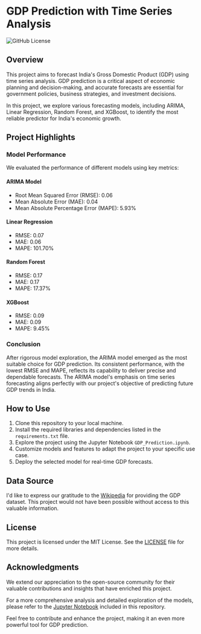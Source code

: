 # GDP Prediction with Time Series Analysis

![GitHub License](https://img.shields.io/badge/license-MIT-blue.svg)

## Overview

This project aims to forecast India's Gross Domestic Product (GDP) using time series analysis. GDP prediction is a critical aspect of economic planning and decision-making, and accurate forecasts are essential for government policies, business strategies, and investment decisions.

In this project, we explore various forecasting models, including ARIMA, Linear Regression, Random Forest, and XGBoost, to identify the most reliable predictor for India's economic growth.

## Project Highlights

### Model Performance

We evaluated the performance of different models using key metrics:

#### ARIMA Model
- Root Mean Squared Error (RMSE): 0.06
- Mean Absolute Error (MAE): 0.04
- Mean Absolute Percentage Error (MAPE): 5.93%

#### Linear Regression
- RMSE: 0.07
- MAE: 0.06
- MAPE: 101.70%

#### Random Forest
- RMSE: 0.17
- MAE: 0.17
- MAPE: 17.37%

#### XGBoost
- RMSE: 0.09
- MAE: 0.09
- MAPE: 9.45%

### Conclusion

After rigorous model exploration, the ARIMA model emerged as the most suitable choice for GDP prediction. Its consistent performance, with the lowest RMSE and MAPE, reflects its capability to deliver precise and dependable forecasts. The ARIMA model's emphasis on time series forecasting aligns perfectly with our project's objective of predicting future GDP trends in India.

## How to Use

1. Clone this repository to your local machine.
2. Install the required libraries and dependencies listed in the `requirements.txt` file.
3. Explore the project using the Jupyter Notebook `GDP_Prediction.ipynb`.
4. Customize models and features to adapt the project to your specific use case.
5. Deploy the selected model for real-time GDP forecasts.

## Data Source

I'd like to express our gratitude to the [Wikipedia](https://en.wikipedia.org/wiki/Economy_of_India) for providing the GDP dataset. This project would not have been possible without access to this valuable information.

## License

This project is licensed under the MIT License. See the [LICENSE](LICENSE) file for more details.

## Acknowledgments

We extend our appreciation to the open-source community for their valuable contributions and insights that have enriched this project.

For a more comprehensive analysis and detailed exploration of the models, please refer to the [Jupyter Notebook](GDP_Prediction.ipynb) included in this repository.

Feel free to contribute and enhance the project, making it an even more powerful tool for GDP prediction.
